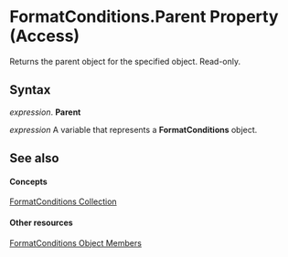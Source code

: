 
# FormatConditions.Parent Property (Access)

Returns the parent object for the specified object. Read-only.


## Syntax

 _expression_. **Parent**

 _expression_ A variable that represents a **FormatConditions** object.


## See also


#### Concepts


[FormatConditions Collection](0a1cd89b-6690-8272-ebd9-d841e9fb1d4c.md)
#### Other resources


[FormatConditions Object Members](59a15338-37c0-ae3c-1236-a4687b62e689.md)
